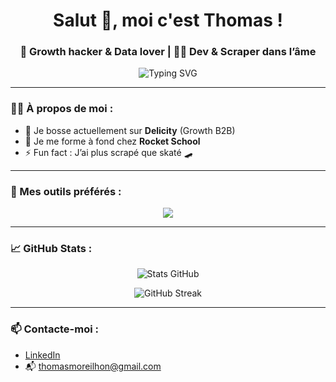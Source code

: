 <h1 align="center">Salut 👋, moi c'est Thomas !</h1>
<h3 align="center">🚀 Growth hacker & Data lover | 👨‍💻 Dev & Scraper dans l’âme</h3>

<p align="center">
  <img src="https://readme-typing-svg.demolab.com?font=Fira+Code&pause=1000&center=true&vCenter=true&width=435&lines=Bienvenue+sur+mon+GitHub+!;Growth+hacking+%F0%9F%9A%80;Scraping+%F0%9F%95%8A%EF%B8%8F+et+automation;Passionn%C3%A9+de+data+%F0%9F%93%8A+et+ski+%E2%9B%84%EF%B8%8F" alt="Typing SVG" />
</p>

---

### 👨‍💻 À propos de moi :

- 🔭 Je bosse actuellement sur **Delicity** (Growth B2B)
- 🧠 Je me forme à fond chez **Rocket School**
- ⚡ Fun fact : J’ai plus scrapé que skaté 🛹

---

### 🧰 Mes outils préférés :

<p align="center">
  <img src="https://skillicons.dev/icons?i=python,javascript,react,nodejs,github,git,vscode,linux,figma,c,cpp,css,html,js" />
</p>

---

### 📈 GitHub Stats :

<p align="center">
  <img src="https://github-readme-stats.vercel.app/api?username=tmoreilh&show_icons=true&theme=radical" alt="Stats GitHub" />
</p>

<p align="center">
  <img src="https://github-readme-streak-stats.herokuapp.com/?user=tmoreilh&theme=radical" alt="GitHub Streak" />
</p>

---

### 📫 Contacte-moi :

- [LinkedIn](www.linkedin.com/in/thomas-moreilhon-ba4105143)
- 📬 thomasmoreilhon@gmail.com
